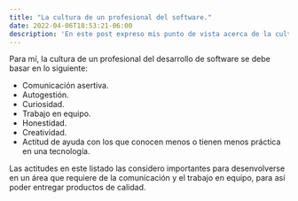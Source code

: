 ```yaml
---
title: "La cultura de un profesional del software."
date: 2022-04-06T18:53:21-06:00
description: 'En este post expreso mis punto de vista acerca de la cultura en el desarrollo de software'
---
```


Para mí, la cultura de un profesional del desarrollo de software se debe basar en lo siguiente:

- Comunicación asertiva.
- Autogestión.
- Curiosidad.
- Trabajo en equipo.
- Honestidad.
- Creatividad.
- Actitud de ayuda con los que conocen menos o tienen menos práctica en una tecnología.  

Las actitudes en este listado las considero importantes para desenvolverse en un área que requiere de la comunicación y el trabajo en equipo, para así poder entregar productos de calidad.
